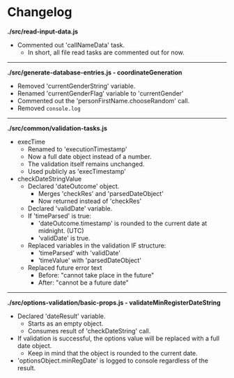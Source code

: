 # Changelog

**./src/read-input-data.js**
* Commented out 'callNameData' task.
	* In short, all file read tasks are commented out for now.

---

**./src/generate-database-entries.js - coordinateGeneration**
* Removed 'currentGenderString' variable.
* Renamed 'currentGenderFlag' variable to 'currentGender'
* Commented out the 'personFirstName.chooseRandom' call.
* Removed `console.log`

---

**./src/common/validation-tasks.js**
* execTime
	* Renamed to 'executionTimestamp'
	* Now a full date object instead of a number.
	* The validation itself remains unchanged.
	* Used publicly as 'execTimestamp'
* checkDateStringValue
	* Declared 'dateOutcome' object.
		* Merges 'checkRes' and 'parsedDateObject'
		* Now returned instead of 'checkRes'
	* Declared 'validDate' variable.
	* If 'timeParsed' is true:
		* 'dateOutcome.timestamp' is rounded to the current date at midnight. (UTC)
		* 'validDate' is true.
	* Replaced variables in the validation IF structure:
		* 'timeParsed' with 'validDate'
		* 'timeValue' with 'parsedDateObject'
	* Replaced future error text
		* Before: "cannot take place in the future"
		* After: "cannot be a future date"

---

**./src/options-validation/basic-props.js - validateMinRegisterDateString**
* Declared 'dateResult' variable.
	* Starts as an empty object.
	* Consumes result of 'checkDateString' call.
* If validation is successful, the options value will be replaced with a full date object.
	* Keep in mind that the object is rounded to the current date.
* 'optionsObject.minRegDate' is logged to console regardless of the result.
